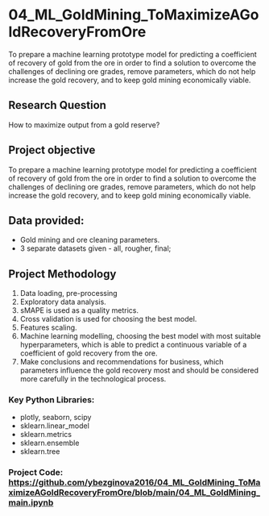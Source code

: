 # 04_ML_GoldMining_ToMaximizeAGoldRecoveryFromOre
To prepare a machine learning prototype model for predicting a coefficient of recovery of gold from the ore in order to find a solution to overcome the challenges of declining ore grades, remove parameters, which do not help increase the gold recovery, and to keep gold mining economically viable.

## Research Question
How to maximize output from a gold reserve?

## Project objective
To prepare a machine learning prototype model for predicting a coefficient of recovery of gold from the ore in order to find a solution to overcome the challenges of declining ore grades, remove parameters, which do not help increase the gold recovery, and to keep gold mining economically viable.

## Data provided:
- Gold mining and ore cleaning parameters.
- 3 separate datasets given - all, rougher, final;

## Project Methodology
1. Data loading, pre-processing
2. Exploratory data analysis.
3. sMAPE is used as a quality metrics.
4. Cross validation is used for choosing the best model.
5. Features scaling.
6. Machine learning modelling, choosing the best model with most suitable hyperparameters, which is able to predict a continuous variable of a coefficient of gold recovery from the ore.
7. Make conclusions and recommendations for business, which parameters influence the gold recovery most and should be considered more carefully in the technological process.

### Key Python Libraries: 
- plotly, seaborn, scipy
- sklearn.linear_model
- sklearn.metrics
- sklearn.ensemble
- sklearn.tree


### Project Code: https://github.com/ybezginova2016/04_ML_GoldMining_ToMaximizeAGoldRecoveryFromOre/blob/main/04_ML_GoldMining_main.ipynb
